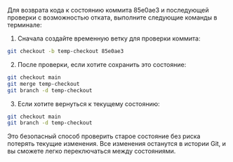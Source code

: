 Для возврата кода к состоянию коммита 85e0ae3 и последующей проверки с возможностью отката, выполните следующие команды в терминале:

1. Сначала создайте временную ветку для проверки коммита:
```bash
git checkout -b temp-checkout 85e0ae3
```

2. После проверки, если хотите сохранить это состояние:
```bash
git checkout main
git merge temp-checkout
git branch -d temp-checkout
```

3. Если хотите вернуться к текущему состоянию:
```bash
git checkout main
git branch -d temp-checkout
```

Это безопасный способ проверить старое состояние без риска потерять текущие изменения. Все изменения останутся в истории Git, и вы сможете легко переключаться между состояниями.

        
